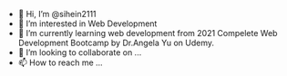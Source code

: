 - 👋 Hi, I’m @sihein2111
- 👀 I’m interested in Web Development
- 🌱 I’m currently learning web development from 2021 Compelete Web Development Bootcamp by Dr.Angela Yu on Udemy.
- 💞️ I’m looking to collaborate on ...
- 📫 How to reach me ...

<!---
sihein2111/sihein2111 is a ✨ special ✨ repository because its `README.md` (this file) appears on your GitHub profile.
You can click the Preview link to take a look at your changes.
--->
